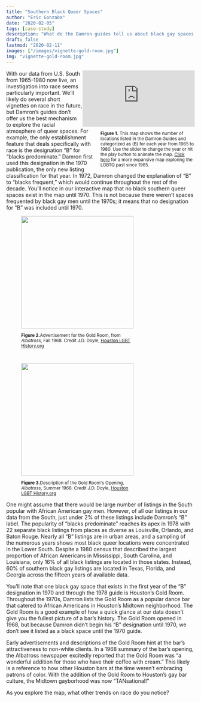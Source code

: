 ```yaml
---
title: "Southern Black Queer Spaces"
author: "Eric Gonzaba"
date: "2020-02-05"
tags: [case-study]
description: "What do the Damron guides tell us about black gay spaces in the South? Are there limitations in exploring race in our data?"
draft: false
lastmod: "2020-02-11"
images: ["/images/vignette-gold-room.jpg"]
img: "vignette-gold-room.jpg"
---
```

<script type="text/javascript" src="https://cdnjs.cloudflare.com/ajax/libs/iframe-resizer/3.5.16/iframeResizer.min.js"></script>
<style>
  iframe {
    min-width: 50%;
  }
</style>
<div>
<iframe id="myIframe" src="https://mappingthegayguides.shinyapps.io/MGG-Southern-Black-Queer-Spaces/" scrolling="no" frameborder="no" style="float:right;">
</iframe>
<div class="alert alert-secondary" style="float:right; clear:both; max-width:50%; padding-left: 20px;" role="alert">
<small><p><b>Figure 1.</b> This map shows the number of locations listed in the Damron Guides and categorized as (B) for each year from 1965 to 1980. Use the slider to change the year or hit the play button to animate the map. <a href="/map">Click here</a> for a more expansive map exploring the LGBTQ past since 1965.</p></small>
</div>
</div>
<script>
  iFrameResize({
    heightCalculationMethod: 'taggedElement'
  });
</script>

With our data from U.S. South from 1965-1980 now live, an investigation into race seems particularly important. We’ll likely do several short vignettes on race in the future, but Damron’s guides don’t offer us the best mechanism to explore the racial atmosphere of queer spaces. For example, the only establishment feature that deals specifically with race is the designation “B” for “blacks predominate.” Damron first used this designation in the 1970 publication, the only new listing classification for that year. In 1972, Damron changed the explanation of “B” to “blacks frequent,” which would continue throughout the rest of the decade. You’ll notice in our interactive map that no black southern queer spaces exist in the map until 1970. This is not because there weren’t spaces frequented by black gay men until the 1970s; it means that no designation for “B” was included until 1970.
<div>
<figure>
<img src="/images/vignette-gold-room.jpg" class="image-left" style="width: 300px;">
<figcaption class="caption-left alert-secondary" role="alert" style="width:300px;"><small><p><b>Figure 2.</b>Advertisement for the Gold Room, from <i>Albatross</i>, Fall 1968. Credit J.D. Doyle, <a href="https://www.houstonlgbthistory.org/"> Houston LGBT History.org</a></p></small></figcaption>
</figure>

<figure>
<img src="/images/vignette-goldroom-description.png" class="image-left" style="clear: both; margin-top: 25px; width: 300px;">
<figcaption class="caption-left alert-secondary" role="alert" style="width:300px;"><small><p><b>Figure 3.</b>Description of the Gold Room's Opening, <i>Albatross</i>, Summer 1968. Credit J.D. Doyle, <a href="https://www.houstonlgbthistory.org/"> Houston LGBT History.org</a></p></small></figcaption>
</figure>
</div>
One might assume that there would be large number of listings in the South popular with African American gay men. However, of all our listings in our data from the South, just under 2% of these listings include Damron’s “B” label. The popularity of “blacks predominate” reaches its apex in 1978 with 22 separate black listings from places as diverse as Louisville, Orlando, and Baton Rouge. Nearly all “B” listings are in urban areas, and a sampling of the numerous years shows most black queer locations were concentrated in the Lower South. Despite a 1980 census that described the largest proportion of African Americans in Mississippi, South Carolina, and Louisiana, only 16% of all black listings are located in those states. Instead, 60% of southern black gay listings are located in Texas, Florida, and Georgia across the fifteen years of available data.

You’ll note that one black gay space that exists in the first year of the “B” designation in 1970 and through the 1978 guide is Houston’s Gold Room. Throughout the 1970s, Damron lists the Gold Room as a popular dance bar that catered to African Americans in Houston’s Midtown neighborhood. The Gold Room is a good example of how a quick glance at our data doesn’t give you the fullest picture of a bar’s history. The Gold Room opened in 1968, but because Damron didn’t begin his “B” designation until 1970, we don’t see it listed as a black space until the 1970 guide.

Early advertisements and descriptions of the Gold Room hint at the bar’s attractiveness to non-white clients. In a 1968 summary of the bar’s opening, the Albatross newspaper excitedly reported that the Gold Room was “a wonderful addition for those who have their coffee with cream.” This likely is a reference to how other Houston bars at the time weren’t embracing patrons of color. With the addition of the Gold Room to Houston’s gay bar culture, the Midtown gayborhood was now “TANsational!”

As you explore the map, what other trends on race do you notice?
